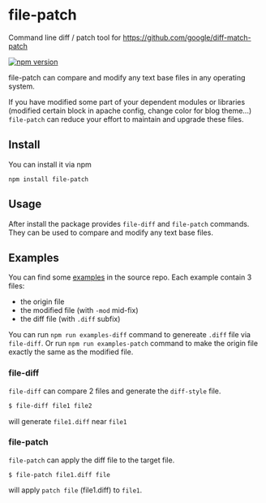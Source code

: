 # file-patch

Command line diff / patch tool for https://github.com/google/diff-match-patch

[![npm version](https://img.shields.io/npm/v/file-patch.svg)](https://www.npmjs.com/package/file-patch)

file-patch can compare and modify any text base files in any operating system.

If you have modified some part of your dependent modules or libraries (modified certain block in apache config, change color for blog theme...) `file-patch` can reduce your effort to maintain and upgrade these files.

## Install

You can install it via npm

```
npm install file-patch
```

## Usage

After install the package provides `file-diff` and `file-patch` commands. They can be used to compare and modify any text base files.

## Examples

You can find some [examples](https://github.com/gasolin/file-patch/tree/master/examples) in the source repo. Each example contain 3 files: 
- the origin file
- the modified file (with `-mod` mid-fix)
- the diff file (with `.diff` subfix)

You can run `npm run examples-diff` command to genereate `.diff` file via `file-diff`. Or run `npm run examples-patch` command to make the origin file exactly the same as the modified file.

### file-diff

`file-diff` can compare 2 files and generate the `diff-style` file.

```sh
$ file-diff file1 file2
```

will generate `file1.diff` near `file1`


### file-patch

`file-patch` can apply the diff file to the target file.

```
$ file-patch file1.diff file
```

will apply `patch file` (file1.diff) to `file1`.
